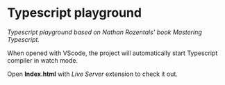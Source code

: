 # Typescript playground

*Typescript playground based on Nathan Rozentals' book Mastering Typescript.*

When opened with VScode, the project will automatically start Typescript compiler in watch mode.

Open **Index.html** with *Live Server* extension to check it out.